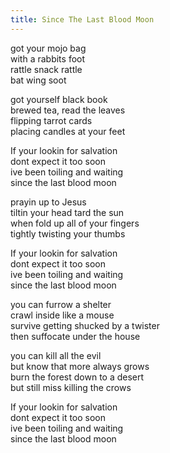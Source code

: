 ```yaml
---
title: Since The Last Blood Moon
---
```


got your mojo bag  
with a rabbits foot  
rattle snack rattle  
bat wing soot  

got yourself black book  
brewed tea, read the leaves  
flipping tarrot cards  
placing candles at your feet  

If your lookin for salvation  
dont expect it too soon  
ive been toiling and waiting  
since the last blood moon  

prayin up to Jesus  
tiltin your head tard the sun  
when fold up all of your fingers  
tightly twisting your thumbs  

If your lookin for salvation  
dont expect it too soon  
ive been toiling and waiting  
since the last blood moon  

you can furrow a shelter  
crawl inside like a mouse  
survive getting shucked by a twister  
then suffocate under the house  


you can kill all the evil  
but know that more always grows  
burn the forest down to a desert  
but still miss killing the crows  

If your lookin for salvation  
dont expect it too soon  
ive been toiling and waiting  
since the last blood moon  
